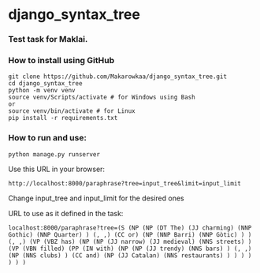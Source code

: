 # django_syntax_tree
### Test task for Maklai.

### How to install using GitHub
```
git clone https://github.com/Makarowkaa/django_syntax_tree.git
cd django_syntax_tree
python -m venv venv
source venv/Scripts/activate # for Windows using Bash
or
source venv/bin/activate # for Linux
pip install -r requirements.txt
```
### How to run and use:
```
python manage.py runserver
```

Use this URL in your browser:
```
http://localhost:8000/paraphrase?tree=input_tree&limit=input_limit
```

Change input_tree and input_limit for the desired ones

URL to use as it defined in the task:
```
localhost:8000/paraphrase?tree=(S (NP (NP (DT The) (JJ charming) (NNP Gothic) (NNP Quarter) ) (, ,) (CC or) (NP (NNP Barri) (NNP Gòtic) ) ) (, ,) (VP (VBZ has) (NP (NP (JJ narrow) (JJ medieval) (NNS streets) ) (VP (VBN filled) (PP (IN with) (NP (NP (JJ trendy) (NNS bars) ) (, ,) (NP (NNS clubs) ) (CC and) (NP (JJ Catalan) (NNS restaurants) ) ) ) ) ) ) )
```